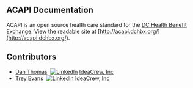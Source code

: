 ## ACAPI Documentation
ACAPI is an open source health care standard for the [DC Health Benefit Exchange](http://hbx.dc.gov/). View the readable site at [http://acapi.dchbx.org/](http://acapi.dchbx.org/).

## Contributors
* [Dan Thomas](https://github.com/ipublic) &nbsp;[![LinkedIn](https://static.licdn.com/scds/common/u/img/webpromo/btn_in_20x15.png)](https://www.linkedin.com/in/danjthomas)&nbsp;[IdeaCrew, Inc](http://ideacrew.com/)
* [Trey Evans](https://github.com/TreyE)
&nbsp;[![LinkedIn](https://static.licdn.com/scds/common/u/img/webpromo/btn_in_20x15.png)](https://www.linkedin.com/in/lewis-evans-b9b5209)&nbsp;[IdeaCrew, Inc](http://ideacrew.com/) 

